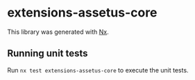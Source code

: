 # extensions-assetus-core

This library was generated with [Nx](https://nx.dev).

## Running unit tests

Run `nx test extensions-assetus-core` to execute the unit tests.
